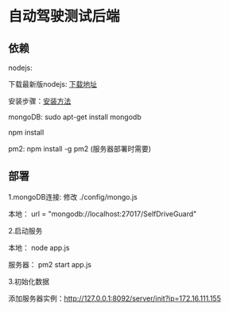# 自动驾驶测试后端

## 依赖

nodejs:

下载最新版nodejs:  [下载地址](https://nodejs.org/en/download/)

安装步骤：[安装方法](https://github.com/nodejs/help/wiki/Installation)

mongoDB: sudo apt-get install mongodb

npm install

pm2: npm install -g pm2 (服务器部署时需要)

## 部署

1.mongoDB连接: 修改 ./config/mongo.js 

本地： url = "mongodb://localhost:27017/SelfDriveGuard"

2.启动服务 

本地： node app.js

服务器： pm2 start app.js

3.初始化数据

添加服务器实例：http://127.0.0.1:8092/server/init?ip=172.16.111.155



